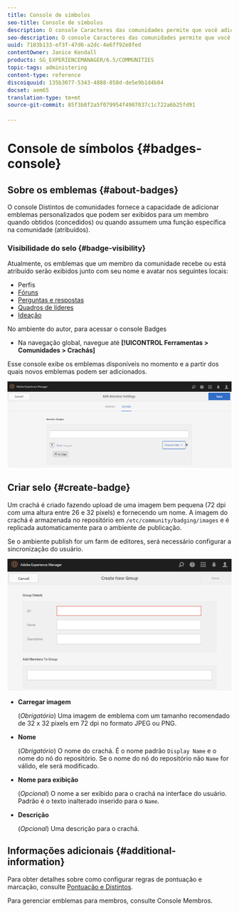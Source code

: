 ```yaml
---
title: Console de símbolos
seo-title: Console de símbolos
description: O console Caracteres das comunidades permite que você adicione emblemas personalizados que podem ser exibidos para membros quando ganhados (premiados) ou quando assumem uma função específica na comunidade (atribuídos)
seo-description: O console Caracteres das comunidades permite que você adicione emblemas personalizados que podem ser exibidos para membros quando ganhados (premiados) ou quando assumem uma função específica na comunidade (atribuídos)
uuid: 7103b133-ef3f-47d6-a2dc-4e6ff92e8fed
contentOwner: Janice Kendall
products: SG_EXPERIENCEMANAGER/6.5/COMMUNITIES
topic-tags: administering
content-type: reference
discoiquuid: 135b3077-5343-4888-858d-de5e9b1d4b04
docset: aem65
translation-type: tm+mt
source-git-commit: 85f3b8f2a5f079954f4907037c1c722a6b25fd91

---
```



# Console de símbolos {#badges-console}

## Sobre os emblemas {#about-badges}

O console Distintos de comunidades fornece a capacidade de adicionar emblemas personalizados que podem ser exibidos para um membro quando obtidos (concedidos) ou quando assumem uma função específica na comunidade (atribuídos).

### Visibilidade do selo {#badge-visibility}

Atualmente, os emblemas que um membro da comunidade recebe ou está atribuído serão exibidos junto com seu nome e avatar nos seguintes locais:

* Perfis
* [Fóruns](/help/communities/forum.md)
* [Perguntas e respostas](/help/communities/working-with-qna.md)
* [Quadros de líderes](/help/communities/enabling-leaderboard.md)
* [Ideação](/help/communities/ideation-feature.md)

No ambiente do autor, para acessar o console Badges

* Na navegação global, navegue até **[!UICONTROL Ferramentas > Comunidades > Crachás]**

Esse console exibe os emblemas disponíveis no momento e a partir dos quais novos emblemas podem ser adicionados.

![chlimage_1-123](assets/chlimage_1-123.png)

## Criar selo {#create-badge}

Um crachá é criado fazendo upload de uma imagem bem pequena (72 dpi com uma altura entre 26 e 32 pixels) e fornecendo um nome. A imagem do crachá é armazenada no repositório em `/etc/community/badging/images` e é replicada automaticamente para o ambiente de publicação.

Se o ambiente publish for um farm de editores, será necessário configurar a sincronização [](/help/communities/sync.md)do usuário.

![chlimage_1-124](assets/chlimage_1-124.png)

* **Carregar imagem**

   (*Obrigatório*) Uma imagem de emblema com um tamanho recomendado de 32 x 32 pixels em 72 dpi no formato JPEG ou PNG.

* **Nome**

   (*Obrigatório*) O nome do crachá. É o nome padrão `Display Name` e o nome do nó do repositório. Se o nome do nó do repositório não `Name` for válido, ele será modificado.

* **Nome para exibição**

   (*Opcional*) O nome a ser exibido para o crachá na interface do usuário. Padrão é o texto inalterado inserido para o `Name`.

* **Descrição**

   (*Opcional*) Uma descrição para o crachá.

## Informações adicionais {#additional-information}

Para obter detalhes sobre como configurar regras de pontuação e marcação, consulte [Pontuação e Distintos](/help/communities/implementing-scoring.md).

Para gerenciar emblemas para membros, consulte Console [](/help/communities/members.md)Membros.
